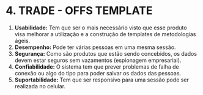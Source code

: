 # 4. TRADE - OFFS TEMPLATE

1.  **Usabilidade:** Tem que ser o mais necessário visto que esse produto visa melhorar a utilização e a construção de templates de metodologias ágeis.
2.  **Desempenho:** Pode ter várias pessoas em uma mesma sessão.
3.  **Segurança:** Como são produtos que estão sendo concebidos, os dados devem estar seguros sem vazamentos (espionagem empresarial).
4.  **Confiabilidade:** O sistema tem que prever problemas de falha de conexão ou algo do tipo para poder salvar os dados das pessoas.
5.  **Suportabilidade:** Tem que ser responsivo para uma sessão pode ser realizada no celular.